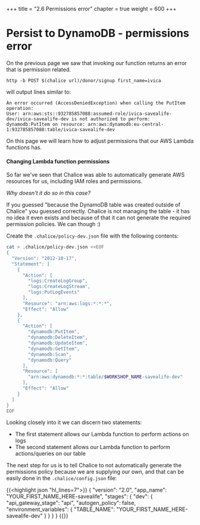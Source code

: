 +++
title = "2.6 Permissions error"
chapter = true
weight = 600
+++

# Persist to DynamoDB - permissions error

On the previous page we saw that invoking our function returns an error that is permission related.

```bash{linenos=false}
http -b POST $(chalice url)/donor/signup first_name=ivica
```
will output lines similar to:

```bash{linenos=false}
An error occurred (AccessDeniedException) when calling the PutItem operation: 
User: arn:aws:sts::932785857088:assumed-role/ivica-savealife-dev/ivica-savealife-dev is not authorized to perform: 
dynamodb:PutItem on resource: arn:aws:dynamodb:eu-central-1:932785857088:table/ivica-savealife-dev
```

On this page we will
learn how to adjust permissions that our AWS Lambda functions has.

#### Changing Lambda function permissions

So far we've seen that Chalice was able to automatically generate AWS resources for us, including IAM roles and permissions.

_Why doesn't it do so in this case?_

If you guessed "because the DynamoDB table was created outside of Chalice" you guessed correctly. Chalice is not managing
the table - it has no idea it even exists and because of that it can not generate the required permission policies. We 
can though :)

Create the `.chalice/policy-dev.json` file with the following contents:

```bash
cat > .chalice/policy-dev.json <<EOF
{
  "Version": "2012-10-17",
  "Statement": [
    {
      "Action": [
        "logs:CreateLogGroup",
        "logs:CreateLogStream",
        "logs:PutLogEvents"
      ],
      "Resource": "arn:aws:logs:*:*:*",
      "Effect": "Allow"
    },
    {
      "Action": [
        "dynamodb:PutItem",
        "dynamodb:DeleteItem",
        "dynamodb:UpdateItem",
        "dynamodb:GetItem",
        "dynamodb:Scan",
        "dynamodb:Query"
      ],
      "Resource": [
        "arn:aws:dynamodb:*:*:table/$WORKSHOP_NAME-savealife-dev"
      ],
      "Effect": "Allow"
    }
  ]
}
EOF
```

Looking closely into it we can discern two statements:
- The first statement allows our Lambda function to perform actions on logs
- The second statement allows our Lambda function to perform actions/queries on our table

The next step for us is to tell Chalice to not automatically generate the permissions policy because we are supplying
our own, and that can be easily done in the `.chalice/config.json` file:

{{<highlight json "hl_lines=7">}}
{
  "version": "2.0",
  "app_name": "YOUR_FIRST_NAME_HERE-savealife",
  "stages": {
    "dev": {
      "api_gateway_stage": "api",
      "autogen_policy": false,
      "environment_variables": {
        "TABLE_NAME": "YOUR_FIRST_NAME_HERE-savealife-dev"
      }
    }
  }
}
{{</highlight>}}
